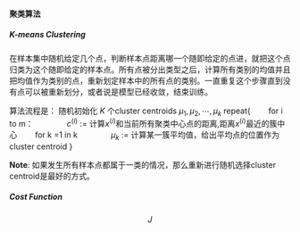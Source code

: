 #### 聚类算法

##### K-means Clustering
在样本集中随机给定几个点，判断样本点距离哪一个随即给定的点进，就把这个点归类为这个随即给定的样本点。所有点被分出类型之后，计算所有类别的均值并且把均值作为类别的点，重新划定样本中的所有点的类别。一直重复这个步骤直到没有点可以被重新划分，或者说是模型已经收敛，结束训练。

算法流程是：
随机初始化 $K$ 个cluster centroids  $\mu_1, \mu_2, \cdots, \mu_k$
repeat{
&emsp;&emsp;for i to m：
&emsp;&emsp;&emsp;&emsp;$c^{(i)}$ := 计算$x^{(i)}$和当前所有聚类中心点的距离,距离$x^{(i)}$最近的簇中心
&emsp;&emsp;for k =1 in k
&emsp;&emsp;&emsp;&emsp;$\mu_k$ := 计算某一簇平均值，给出平均点的位置作为cluster centroid
}

**Note**: 如果发生所有样本点都属于一类的情况，那么重新进行随机选择cluster centroid是最好的方式。

##### Cost Function
$$
J
$$